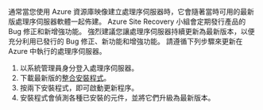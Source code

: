 
通常當您使用 Azure 資源庫映像建立處理序伺服器時，它會隨著當時可用的最新版處理序伺服器軟體一起佈建。 Azure Site Recovery 小組會定期發行產品的 Bug 修正和新增強功能。 強烈建議您讓處理序伺服器持續更新為最新版本，以便充分利用已發行的 Bug 修正、新功能和增強功能。 請遵循下列步驟來更新在 Azure 中執行的處理序伺服器。

1. 以系統管理員身分登入處理序伺服器。
2. 下載最新版的[整合安裝程式](http://aka.ms/unifiedsetup)。
3. 按兩下安裝程式，即可啟動更新程序。
4. 安裝程式會偵測各種已安裝的元件，並將它們升級為最新版本。


<!--HONumber=Feb17_HO1-->


